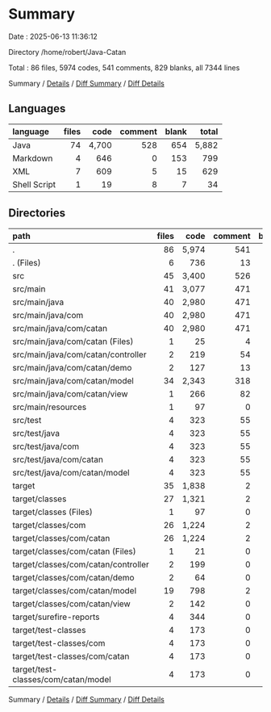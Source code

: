 # Summary

Date : 2025-06-13 11:36:12

Directory /home/robert/Java-Catan

Total : 86 files,  5974 codes, 541 comments, 829 blanks, all 7344 lines

Summary / [Details](details.md) / [Diff Summary](diff.md) / [Diff Details](diff-details.md)

## Languages
| language | files | code | comment | blank | total |
| :--- | ---: | ---: | ---: | ---: | ---: |
| Java | 74 | 4,700 | 528 | 654 | 5,882 |
| Markdown | 4 | 646 | 0 | 153 | 799 |
| XML | 7 | 609 | 5 | 15 | 629 |
| Shell Script | 1 | 19 | 8 | 7 | 34 |

## Directories
| path | files | code | comment | blank | total |
| :--- | ---: | ---: | ---: | ---: | ---: |
| . | 86 | 5,974 | 541 | 829 | 7,344 |
| . (Files) | 6 | 736 | 13 | 169 | 918 |
| src | 45 | 3,400 | 526 | 655 | 4,581 |
| src/main | 41 | 3,077 | 471 | 561 | 4,109 |
| src/main/java | 40 | 2,980 | 471 | 558 | 4,009 |
| src/main/java/com | 40 | 2,980 | 471 | 558 | 4,009 |
| src/main/java/com/catan | 40 | 2,980 | 471 | 558 | 4,009 |
| src/main/java/com/catan (Files) | 1 | 25 | 4 | 8 | 37 |
| src/main/java/com/catan/controller | 2 | 219 | 54 | 48 | 321 |
| src/main/java/com/catan/demo | 2 | 127 | 13 | 43 | 183 |
| src/main/java/com/catan/model | 34 | 2,343 | 318 | 397 | 3,058 |
| src/main/java/com/catan/view | 1 | 266 | 82 | 62 | 410 |
| src/main/resources | 1 | 97 | 0 | 3 | 100 |
| src/test | 4 | 323 | 55 | 94 | 472 |
| src/test/java | 4 | 323 | 55 | 94 | 472 |
| src/test/java/com | 4 | 323 | 55 | 94 | 472 |
| src/test/java/com/catan | 4 | 323 | 55 | 94 | 472 |
| src/test/java/com/catan/model | 4 | 323 | 55 | 94 | 472 |
| target | 35 | 1,838 | 2 | 5 | 1,845 |
| target/classes | 27 | 1,321 | 2 | 5 | 1,328 |
| target/classes (Files) | 1 | 97 | 0 | 3 | 100 |
| target/classes/com | 26 | 1,224 | 2 | 2 | 1,228 |
| target/classes/com/catan | 26 | 1,224 | 2 | 2 | 1,228 |
| target/classes/com/catan (Files) | 1 | 21 | 0 | 0 | 21 |
| target/classes/com/catan/controller | 2 | 199 | 0 | 2 | 201 |
| target/classes/com/catan/demo | 2 | 64 | 0 | 0 | 64 |
| target/classes/com/catan/model | 19 | 798 | 2 | 0 | 800 |
| target/classes/com/catan/view | 2 | 142 | 0 | 0 | 142 |
| target/surefire-reports | 4 | 344 | 0 | 0 | 344 |
| target/test-classes | 4 | 173 | 0 | 0 | 173 |
| target/test-classes/com | 4 | 173 | 0 | 0 | 173 |
| target/test-classes/com/catan | 4 | 173 | 0 | 0 | 173 |
| target/test-classes/com/catan/model | 4 | 173 | 0 | 0 | 173 |

Summary / [Details](details.md) / [Diff Summary](diff.md) / [Diff Details](diff-details.md)